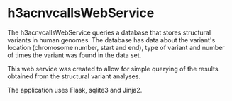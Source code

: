 # h3acnvcallsWebService

The h3acnvcallsWebService queries a database that stores structural variants in human genomes. The database has data about the variant's location (chromosome number, start and end), type of variant and number of times the variant was found in the data set.

This web service was created to allow for simple querying of the results obtained from the structural variant analyses.

The application uses Flask, sqlite3 and Jinja2.  
